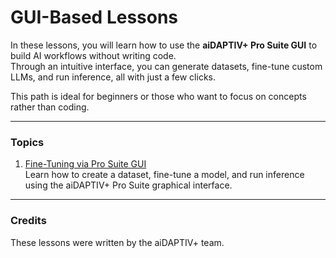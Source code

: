 # GUI-Based Lessons

In these lessons, you will learn how to use the **aiDAPTIV+ Pro Suite GUI** to build AI workflows without writing code.  
Through an intuitive interface, you can generate datasets, fine-tune custom LLMs, and run inference, all with just a few clicks.  

This path is ideal for beginners or those who want to focus on concepts rather than coding.

---

### Topics

1. [Fine-Tuning via Pro Suite GUI](03-fine-tune/README.md)  
   Learn how to create a dataset, fine-tune a model, and run inference using the aiDAPTIV+ Pro Suite graphical interface.  

---

### Credits

These lessons were written by the aiDAPTIV+ team.  
